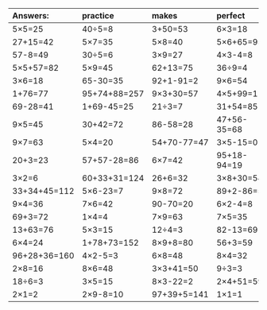 | Answers: | practice | makes | perfect | ! |
| :--- | :--- | :--- | :--- | :--- |
| 5×5=25 | 40÷5=8 | 3+50=53 | 6×3=18 | 78-32=46 | 
| 27+15=42 | 5×7=35 | 5×8=40 | 5×6+65=95 | 6+85=91 | 
| 57-8=49 | 30÷5=6 | 3×9=27 | 4×3-4=8 | 2×4=8 | 
| 5×5+57=82 | 5×9=45 | 62+13=75 | 36÷9=4 | 73-46=27 | 
| 3×6=18 | 65-30=35 | 92+1-91=2 | 9×6=54 | 89-9=80 | 
| 1+76=77 | 95+74+88=257 | 9×3+30=57 | 4×5+99=119 | 67+24-56=35 | 
| 69-28=41 | 1+69-45=25 | 21÷3=7 | 31+54=85 | 8×3=24 | 
| 9×5=45 | 30+42=72 | 86-58=28 | 47+56-35=68 | 87+11=98 | 
| 9×7=63 | 5×4=20 | 54+70-77=47 | 3×5-15=0 | 7×3=21 | 
| 20+3=23 | 57+57-28=86 | 6×7=42 | 95+18-94=19 | 2×3+51=57 | 
| 3×2=6 | 60+33+31=124 | 26+6=32 | 3×8+30=54 | 6×5=30 | 
| 33+34+45=112 | 5×6-23=7 | 9×8=72 | 89+2-86=5 | 92-62=30 | 
| 9×4=36 | 7×6=42 | 90-70=20 | 6×2-4=8 | 4×5+97=117 | 
| 69+3=72 | 1×4=4 | 7×9=63 | 7×5=35 | 13+49=62 | 
| 13+63=76 | 5×3=15 | 12÷4=3 | 82-13=69 | 16÷8=2 | 
| 6×4=24 | 1+78+73=152 | 8×9+8=80 | 56+3=59 | 8×7=56 | 
| 96+28+36=160 | 4×2-5=3 | 6×8=48 | 8×4=32 | 16+58-13=61 | 
| 2×8=16 | 8×6=48 | 3×3+41=50 | 9÷3=3 | 53-38=15 | 
| 18÷6=3 | 3×5=15 | 8×3-22=2 | 2×4+51=59 | 69+11=80 | 
| 2×1=2 | 2×9-8=10 | 97+39+5=141 | 1×1=1 | 16+26+30=72 | 
